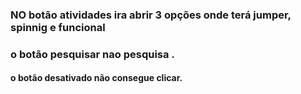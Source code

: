 ### NO botão atividades ira abrir 3 opções onde terá jumper, spinnig e funcional  

### o botão pesquisar nao pesquisa .

####  o botão desativado não consegue clicar.